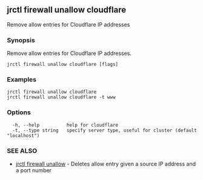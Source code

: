 ## jrctl firewall unallow cloudflare

Remove allow entries for Cloudflare IP addresses

### Synopsis

Remove allow entries for Cloudflare IP addresses.

```
jrctl firewall unallow cloudflare [flags]
```

### Examples

```
jrctl firewall unallow cloudflare
jrctl firewall unallow cloudflare -t www
```

### Options

```
  -h, --help          help for cloudflare
  -t, --type string   specify server type, useful for cluster (default "localhost")
```

### SEE ALSO

* [jrctl firewall unallow](jrctl_firewall_unallow.md)	 - Deletes allow entry given a source IP address and a port number

